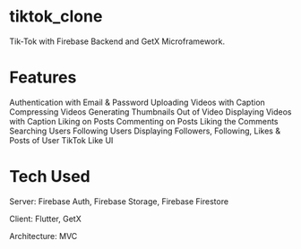 # tiktok_clone

Tik-Tok with Firebase Backend and GetX Microframework.

# Features
Authentication with Email & Password
Uploading Videos with Caption
Compressing Videos
Generating Thumbnails Out of Video
Displaying Videos with Caption
Liking on Posts
Commenting on Posts
Liking the Comments
Searching Users
Following Users
Displaying Followers, Following, Likes & Posts of User
TikTok Like UI

# Tech Used
Server: Firebase Auth, Firebase Storage, Firebase Firestore

Client: Flutter, GetX

Architecture: MVC
